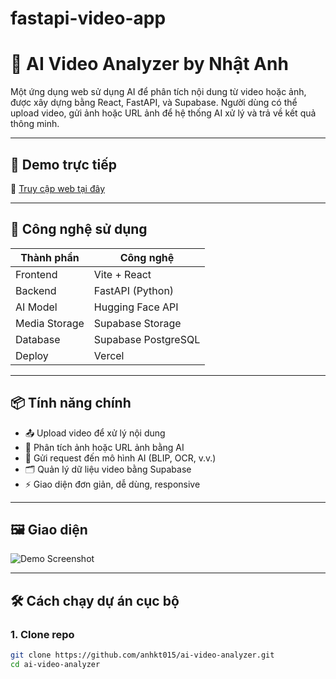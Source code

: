 # fastapi-video-app
# 🎥 AI Video Analyzer by Nhật Anh

Một ứng dụng web sử dụng AI để phân tích nội dung từ video hoặc ảnh, được xây dựng bằng React, FastAPI, và Supabase. Người dùng có thể upload video, gửi ảnh hoặc URL ảnh để hệ thống AI xử lý và trả về kết quả thông minh.

---

## 🚀 Demo trực tiếp

🔗 [Truy cập web tại đây](https://ai-image-app-frontend-super-anhkt015s-projects.vercel.app/)

---

## 🧱 Công nghệ sử dụng

| Thành phần     | Công nghệ        |
|----------------|------------------|
| Frontend       | Vite + React     |
| Backend        | FastAPI (Python) |
| AI Model       | Hugging Face API |
| Media Storage  | Supabase Storage |
| Database       | Supabase PostgreSQL |
| Deploy         | Vercel |

---

## 📦 Tính năng chính

- 📤 Upload video để xử lý nội dung
- 🧠 Phân tích ảnh hoặc URL ảnh bằng AI
- 🔄 Gửi request đến mô hình AI (BLIP, OCR, v.v.)
- 🗂 Quản lý dữ liệu video bằng Supabase
- ⚡ Giao diện đơn giản, dễ dùng, responsive

---

## 🖼 Giao diện

![Demo Screenshot](https://your-screenshot-link.com/demo.png)

---

## 🛠 Cách chạy dự án cục bộ

### 1. Clone repo

```bash
git clone https://github.com/anhkt015/ai-video-analyzer.git
cd ai-video-analyzer
